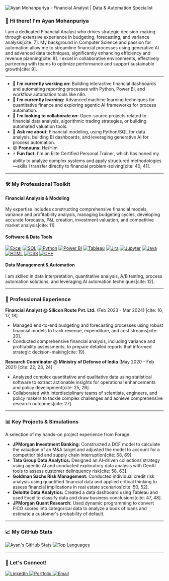 ![Ayan Mohanpuriya - Financial Analyst | Data & Automation Specialist](https://placehold.co/1200x200/0d1117/ffffff?text=Ayan+Mohanpuriya%0AFinancial+Analyst+%7C+Data+%26+Automation)

### 👋 Hi there! I'm Ayan Mohanpuriya

I am a dedicated Financial Analyst who drives strategic decision-making through extensive experience in budgeting, forecasting, and variance analysis[cite: 7]. My background in Computer Science and passion for automation allow me to streamline financial processes using generative AI and advanced data techniques, significantly enhancing efficiency and revenue planning[cite: 8]. I excel in collaborative environments, effectively partnering with teams to optimize performance and support sustainable growth[cite: 9].

---

* 🔭 **I’m currently working on:** Building interactive financial dashboards and automating reporting processes with Python, Power BI, and workflow automation tools like n8n.
* 🌱 **I’m currently learning:** Advanced machine learning techniques for quantitative finance and exploring agentic AI frameworks for process automation.
* 👯 **I’m looking to collaborate on:** Open-source projects related to financial data analysis, algorithmic trading strategies, or building automated valuation tools.
* 💬 **Ask me about:** Financial modeling, using Python/SQL for data analysis, building BI dashboards, and leveraging generative AI for process automation.
* 😄 **Pronouns:** He/Him
* ⚡ **Fun fact:** I'm an Elite Certified Personal Trainer, which has honed my ability to analyze complex systems and apply structured methodologies—skills I transfer directly to financial problem-solving[cite: 40, 41].

---

### 🛠 My Professional Toolkit

#### **Financial Analysis & Modeling**
My expertise includes constructing comprehensive financial models, variance and profitability analysis, managing budgeting cycles, developing accurate forecasts, P&L creation, investment valuation, and competitive market analysis[cite: 11].

#### **Software & Data Tools**
<p align="left">
  <a href="#"><img src="https://img.shields.io/badge/Microsoft_Excel-217346?style=for-the-badge&logo=microsoft-excel&logoColor=white" alt="Excel"/></a>
  <a href="#"><img src="https://img.shields.io/badge/SQL-4479A1?style=for-the-badge&logo=mysql&logoColor=white" alt="SQL"/></a>
  <a href="#"><img src="https://img.shields.io/badge/Python-3776AB?style=for-the-badge&logo=python&logoColor=white" alt="Python"/></a>
  <a href="#"><img src="https://img.shields.io/badge/Power_BI-F2C811?style=for-the-badge&logo=power-bi&logoColor=white" alt="Power BI"/></a>
  <a href="#"><img src="https://img.shields.io/badge/Tableau-E97627?style=for-the-badge&logo=tableau&logoColor=white" alt="Tableau"/></a>
  <a href="#"><img src="https://img.shields.io/badge/Jira-0052CC?style=for-the-badge&logo=jira&logoColor=white" alt="Jira"/></a>
  <a href="#"><img src="https://img.shields.io/badge/Jupyter-F37626?style=for-the-badge&logo=jupyter&logoColor=white" alt="Jupyter"/></a>
  <a href="#"><img src="https://img.shields.io/badge/Java-ED8B00?style=for-the-badge&logo=openjdk&logoColor=white" alt="Java"/></a>
  <a href="#"><img src="https://img.shields.io/badge/HTML5-E34F26?style=for-the-badge&logo=html5&logoColor=white" alt="HTML"/></a>
  <a href="#"><img src="https://img.shields.io/badge/CSS3-1572B6?style=for-the-badge&logo=css3&logoColor=white" alt="CSS"/></a>
  <a href="#"><img src="https://img.shields.io/badge/C%2B%2B-00599C?style=for-the-badge&logo=cplusplus&logoColor=white" alt="C++"/></a>
</p>

#### **Data Management & Automation**
I am skilled in data interpretation, quantitative analysis, A/B testing, process automation solutions, and leveraging AI automation techniques[cite: 12].

---

### 💼 Professional Experience

**Financial Analyst @ Silicon Route Pvt. Ltd.** (Feb 2023 - Mar 2024) [cite: 16, 17, 18]
* Managed end-to-end budgeting and forecasting processes using robust financial models to track revenue, expenditure, and cost streams[cite: 20].
* Conducted comprehensive financial analysis, including variance and profitability assessments, to prepare detailed reports that informed strategic decision-making[cite: 19].

**Research Coordinator @ Ministry of Defense of India** (May 2020 - Feb 2021) [cite: 22, 23, 24]
* Analyzed complex quantitative and qualitative data using statistical software to extract actionable insights for operational enhancements and policy development[cite: 25, 26].
* Collaborated with interdisciplinary teams of scientists, engineers, and policy makers to tackle complex challenges and achieve comprehensive research outcomes[cite: 27].

---

### 📊 Key Projects & Simulations

A selection of my hands-on project experience from Forage:

* **JPMorgan Investment Banking:** Constructed a DCF model to calculate the valuation of an M&A target and adjusted the model to account for a competitor bid and supply chain interruption[cite: 68, 69].
* **Tata Group Data Analytics:** Designed an AI-driven collections strategy using agentic AI and conducted exploratory data analysis with GenAI tools to assess customer delinquency risk[cite: 58, 63].
* **Goldman Sachs Risk Management:** Conducted individual credit risk analysis using quantified financial data and applied critical thinking to assess financial implications in real estate scenarios[cite: 50, 52].
* **Deloitte Data Analytics:** Created a data dashboard using Tableau and used Excel to classify data and draw business conclusions[cite: 47, 48].
* **JPMorgan Quant Research:** Used dynamic programming to convert FICO scores into categorical data to analyze a book of loans and estimate a customer's probability of default.

---

### 📈 My GitHub Stats

[![Ayan's GitHub Stats](https://github-readme-stats.vercel.app/api?username=AyanM1&show_icons=true&theme=tokyonight&hide_border=true&count_private=true)](https://github.com/anuraghazra/github-readme-stats)
[![Top Languages](https://github-readme-stats.vercel.app/api/top-langs/?username=AyanM1&layout=compact&theme=tokyonight&hide_border=true&count_private=true)](https://github.com/anuraghazra/github-readme-stats)

---

### 🤝 Let's Connect!

<p align="left">
  <a href="https://www.linkedin.com/in/your-linkedin-profile/" target="_blank">
    <img src="https://img.shields.io/badge/LinkedIn-0077B5?style=for-the-badge&logo=linkedin&logoColor=white" alt="LinkedIn"/>
  </a>
  <a href="https://www.your-portfolio-website.com" target="_blank">
    <img src="https://img.shields.io/badge/Portfolio-252525?style=for-the-badge&logo=hyper&logoColor=white" alt="Portfolio"/>
  </a>
  <a href="mailto:ayanmohanpuriya29@gmail.com">
    <img src="https://img.shields.io/badge/Email_Me-D14836?style=for-the-badge&logo=gmail&logoColor=white" alt="Email"/>
  </a>
</p>